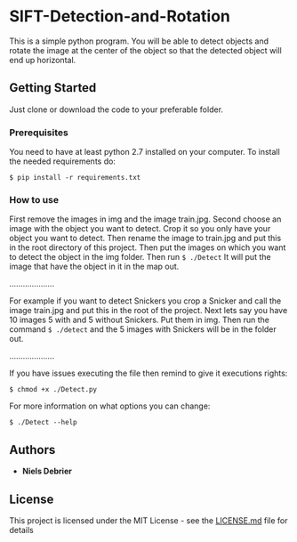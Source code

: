 # SIFT-Detection-and-Rotation

This is a simple python program. You will be able to detect objects and rotate the image at the center of the object so that the detected object will end up horizontal.


## Getting Started

Just clone or download the code to your preferable folder.

### Prerequisites

You need to have at least python 2.7 installed on your computer.
To install the needed requirements do:

`$ pip install -r requirements.txt`

### How to use

First remove the images in img and the image train.jpg.
Second choose an image with the object you want to detect. Crop it so you only have your object you want to detect. Then rename the image to train.jpg and put this in the root directory of this project. Then put the images on which you want to detect the object in the img folder.
Then run `$ ./Detect`
It will put the image that have the object in it in the map out.

....................

For example if you want to detect Snickers you crop a Snicker and call the image train.jpg and put this in the root of the project. Next lets say you have 10 images 5 with and 5 without Snickers. Put them in img. Then run the command `$ ./detect` and the 5 images with Snickers will be in the folder out. 

....................

If you have issues executing the file then remind to give it executions rights:

`$ chmod +x ./Detect.py`

For more information on what options you can change:

`$ ./Detect --help`


## Authors

* **Niels Debrier**


## License

This project is licensed under the MIT License - see the [LICENSE.md](LICENSE.md) file for details

